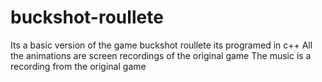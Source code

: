 # buckshot-roullete
Its a basic version of the game buckshot roullete
its programed in c++
All the animations are screen recordings of the original game
The music is a recording from the original game
